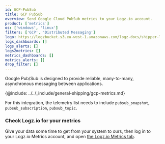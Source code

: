 ```yaml
---
id: GCP-PubSub
title: GCP PubSub
overview: Send Google Cloud PubSub metrics to your Logz.io account.
product: ['metrics']
os: ['windows', 'linux']
filters: ['GCP', 'Distributed Messaging']
logo: https://logzbucket.s3.eu-west-1.amazonaws.com/logz-docs/shipper-logos/pubsub.png
logs_dashboards: []
logs_alerts: []
logs2metrics: []
metrics_dashboards: []
metrics_alerts: []
drop_filter: []
---
```




Google Pub/Sub is designed to provide reliable, many-to-many, asynchronous messaging between applications. 


{@include: ../../_include/general-shipping/gcp-metrics.md}  

For this integration, the telemetry list needs to include `pubsub_snapshot`, `pubsub_subscription`, `pubsub_topic`.

### Check Logz.io for your metrics

Give your data some time to get from your system to ours, then log in to your Logz.io Metrics account, and open [the Logz.io Metrics tab](https://app.logz.io/#/dashboard/metrics/).
